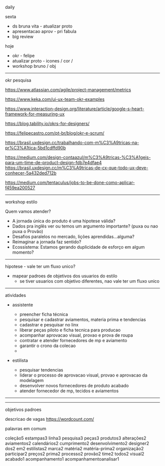 daily

sexta
- ds bruna vita - atualizar proto
- apresentacao aprov - pri fabula
- big review

hoje
- okr - felipe
- atualizar proto - icones / cor / 
- workshop bruno / obj

---

okr
pesquisa

https://www.atlassian.com/agile/project-management/metrics

https://www.keka.com/ui-ux-team-okr-examples

https://www.interaction-design.org/literature/article/google-s-heart-framework-for-measuring-ux

https://blog.tability.io/okrs-for-designers/

https://felipecastro.com/pt-br/blog/okr-e-scrum/

https://brasil.uxdesign.cc/trabalhando-com-m%C3%A9tricas-na-pr%C3%A1tica-5bd1cdffd90b

https://medium.com/design-contaazul/m%C3%A9tricas-%C3%A1geis-para-um-time-de-product-design-fdb7e4dfae4
https://brasil.uxdesign.cc/m%C3%A9tricas-de-cx-que-todo-ux-deve-conhecer-5a432ded712b

https://medium.com/tentaculus/jobs-to-be-done-como-aplicar-f459ea200527


---

workshop estilo


Quem vamos atender?  
  
- A jornada única do produto é uma hipotese válida?  
- Dados pra inglês ver ou temos um argumento importante? (puxa ou nao puxa o Provão)  
- Desafios paralelos no mercado, lições aprendidas...alguma?  
- Reimaginar a jornada faz sentido?  
- Ecossistema: Estamos gerando duplicidade de esforço em algum momento?


---

hipotese - vale ter um fluxo unico?  
- mapear padroes de objetivos dos usuarios do estilo  
	- se tiver usuarios com objetivo diferentes, nao vale ter um fluxo unico

---

atividades

- assistente
	- preencher ficha técnica
	- pesquisar e cadastrar aviamentos, materia prima e tendencias
	- cadastrar e pesquisar no linx
	- liberar peças piloto e ficha tecnica para producao
	- acompanhar aprovacao visual, provao e prova de roupa
	- contratar e atender fornecedores de mp e aviamento
	- garantir o crono da colecao
	- 

- estilista
	- pesquisar tendencias
	- liderar o processo de aprovacao visual, provao e aprovacao da modelagem
	- desenvolver novos fornecedores de produto acabado
	- atender fornecedor de mp, tecidos e aviamentos

---



---

objetivos
padroes

descricao de vagas
https://wordcount.com/

palavras em comum

coleção5
estampas3
linha3
pesquisa3
peças3
produtos3
alterações2
aviamentos2
calendários2
cumprimento2
desenvolvimento2
designer2
dos2
em2
estilistas2
marca2
matéria2
matéria-prima2
organização2
participar2
preços2
prima2
processo2
provão2
time2
todos2
visual2
acabado1
acompanhamento1
acompanhamentoanalisar1